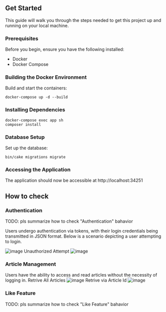 ## Get Started

This guide will walk you through the steps needed to get this project up and running on your local machine.

### Prerequisites

Before you begin, ensure you have the following installed:

- Docker
- Docker Compose

### Building the Docker Environment

Build and start the containers:

```
docker-compose up -d --build
```

### Installing Dependencies

```
docker-compose exec app sh
composer install
```

### Database Setup

Set up the database:

```
bin/cake migrations migrate
```

### Accessing the Application

The application should now be accessible at http://localhost:34251

## How to check

### Authentication
TODO: pls summarize how to check "Authentication" bahavior

Users undergo authentication via tokens, with their login credentials being transmitted in JSON format. 
Below is a scenario depicting a user attempting to login.

![image](https://github.com/sumstudent/coding-test-php/assets/61895002/a5c8f96d-5cc5-4ca2-8bca-2cea2deddc14)
Unauthorized Attempt
![image](https://github.com/sumstudent/coding-test-php/assets/61895002/ea936f7a-bdc8-4a3f-b11e-19c4357db21b)


### Article Management
Users have the ability to access and read articles without the necessity of logging in.
Retrive All Articles
![image](https://github.com/sumstudent/coding-test-php/assets/61895002/8859cc8f-a918-4b68-bbc1-9d8ba85552d1)
Retrive via Article Id
![image](https://github.com/sumstudent/coding-test-php/assets/61895002/9c6fdfff-ed69-4af8-a640-2901c19749d2)


### Like Feature

TODO: pls summarize how to check "Like Feature" bahavior
